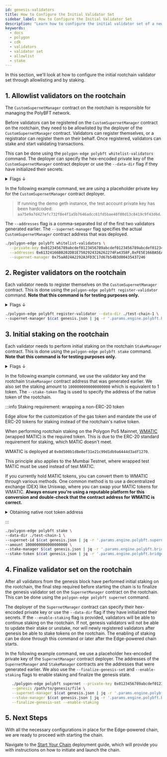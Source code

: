 ```yaml
---
id: genesis-validators
title: How to Configure the Initial Validator Set
sidebar_label: How to Configure the Initial Validator Set
description: "Learn how to configure the initial validator set of a new Edge-powered chain with allowlists and staking."
keywords:
  - docs
  - polygon
  - cdk
  - validators
  - validator set
  - allowlist
  - stake
---
```


In this section, we'll look at how to configure the initial rootchain validator set through allowlisting and by staking.

## 1. Allowlist validators on the rootchain

The `CustomSupernetManager` contract on the rootchain is responsible for managing the PolyBFT network.

Before validators can be registered on the `CustomSupernetManager` contract on the rootchain, they need to be allowlisted by the deployer of the `CustomSupernetManager` contract. Validators can register themselves, or a registrator can register them on their behalf. Once registered, validators can stake and start validating transactions.

This can be done using the `polygon-edge polybft whitelist-validators` command. The deployer can specify the hex-encoded private key of the `CustomSupernetManager` contract deployer or use the `--data-dir` flag if they have initialized their secrets.

<details>
<summary>Flags ↓</summary>

| Flag              | Description                                                                                      | Example                                     |
| -----------------| ------------------------------------------------------------------------------------------------| ------------------------------------------- |
| `--private-key`     | Hex-encoded private key of the account that deploys the SupernetManager contract                | `--private-key <hex_encoded_rootchain_account_private_key_of_CustomSupernetManager_deployer>`             |
| `--addresses`       | Comma-separated list of hex-encoded addresses of validators to be whitelisted                   | `--addresses 0x8a98f47a9820e3f3a6C16f44194F1d7eCCe3A110,0x8a98f47a9820e3f3a6C16f44194F1d7eCCe3A110` |
| --supernet-manager| Address of the SupernetManager contract on the rootchain                                        | `--supernet-manager 0x3c6f8c6Fd90b2Bee1E78E2B2D1e7aB6cFf9Dc113` |
| `--data-dir`        | Directory for the Polygon Edge data if the local FS is used                                     | `--data-dir ./polygon-edge/data`             |
| `--jsonrpc`         | JSON-RPC interface                                                                              | `--jsonrpc 0.0.0.0:8545`                    |
| `--config`          | Path to the SecretsManager config file. If omitted, the local FS secrets manager is used        | `--config /path/to/config/file.yaml`        |

</details>

In the following example command, we are using a placeholder private key for the `CustomSupernetManager` contract deployer.

> If running the demo geth instance, the test account private key has been hardcoded: `aa75e9a7d427efc732f8e4f1a5b7646adcc61fd5bae40f80d13c8419c9f43d6d`.

The `--addresses` flag is a comma-separated list of the first two validators generated earlier. The `--supernet-manager` flag specifies the actual `CustomSupernetManager` contract address that was deployed.

```bash
./polygon-edge polybft whitelist-validators \
  --private-key 0x0123456789abcdef0123456789abcdef0123456789abcdef0123456789abcdef \
  --addresses 0x61324166B0202DB1E7502924326262274Fa4358F,0xFE5E166BA5EA50c04fCa00b07b59966E6C2E9570 \
  --supernet-manager 0x75aA024A2292A3FD3C17d67b54B3d00435437246
```

## 2. Register validators on the rootchain

Each validator needs to register themselves on the `CustomSupernetManager` contract. This is done using the `polygon-edge polybft register-validator` command. **Note that this command is for testing purposes only.**

<details>
<summary>Flags ↓</summary>

| Flag                          | Description                                                                                                       | Example                                                |
| -----------------------------| ----------------------------------------------------------------------------------------------------------------- | ------------------------------------------------------ |
| `--config`                      | Path to the SecretsManager config file. If omitted, the local FS secrets manager is used.                          | `--config /path/to/config/file.yaml`                   |
| `--data-dir`                    | The directory path where the new validator key is stored.                                                         | `--data-dir /path/to/validator1`                       |                                                      |
| `--jsonrpc`                     | The JSON-RPC interface. Default is `0.0.0.0:8545`.                                                                 | `--jsonrpc 0.0.0.0:8545`                              |
| `--supernet-manager`            | Address of the SupernetManager contract on the rootchain.                                                          | `--supernet-manager 0x75aA024A2292A3FD3C17d67b54B3d00435437246`      |

</details>

```bash
./polygon-edge polybft register-validator --data-dir ./test-chain-1 \
--supernet-manager $(cat genesis.json | jq -r '.params.engine.polybft.bridge.stakeManagerAddr')
```

## 3. Initial staking on the rootchain

Each validator needs to perform initial staking on the rootchain `StakeManager` contract. This is done using the `polygon-edge polybft stake` command. **Note that this command is for testing purposes only.**

<details>
<summary>Flags ↓</summary>

|| Flag                          | Description                                                                      | Example                                  |
| -----------------------------| --------------------------------------------------------------------------------- | ---------------------------------------- |
| `--amount `                     | The amount to stake                                                            | `--amount 5000000000000000000`           |
| `--supernet-id`                 | The ID of the supernet provided by stake manager on supernet registration      | `--chain-id 100`                         |
| `--config `                     | The path to the SecretsManager config file                                     | `--config /path/to/config/file.yaml`     |
| `--data-dir`                    | The directory for the Polygon Edge data                                        | `--data-dir ./polygon-edge/data`         |
| `--jsonrpc`                     | The JSON-RPC interface                                                         | `--jsonrpc 0.0.0.0:8545`                |
| `--stake-token `                | The address of ERC20 Token used for staking on rootchain                       | `--native-root-token 0x<token_address>`  |
| `--stake-manager`               | The address of the stake manager contract                                      | `--stake-manager 0x<manager_address>`   |

</details>

In the following example command, we use the validator key and the rootchain `StakeManager` contract address that was generated earlier. We also set the staking amount to `1000000000000000000` which is equivalent to 1 token. The `--stake-token` flag is used to specify the address of the native token of the rootchain.

:::info Staking requirement: wrapping a non-ERC-20 token

Edge allow for the customization of the gas token and mandate the use of ERC-20 tokens for staking instead of the rootchain's native token.

When performing rootchain staking on the Polygon PoS Mainnet, [<ins>WMATIC</ins>](https://polygonscan.com/token/0x0d500b1d8e8ef31e21c99d1db9a6444d3adf1270?a=0x68b3465833fb72a70ecdf485e0e4c7bd8665fc45) (wrapped MATIC) is the required token. This is due to the ERC-20 standard requirement for staking, which MATIC doesn't meet.

WMATIC is deployed at `0x0d500b1d8e8ef31e21c99d1db9a6444d3adf1270`.

This principle also applies to the Mumbai Testnet, where wrapped test MATIC must be used instead of test MATIC.

If you currently hold MATIC tokens, you can convert them to WMATIC through various methods. One common method is to use a decentralized exchange (DEX) like Uniswap, where you can swap your MATIC tokens for WMATIC. **Always ensure you're using a reputable platform for this conversion and double-check that the contract address for WMATIC is correct.**

<details>
<summary>Obtaining native root token address</summary>

For example, if you are using the Mumbai test network, you can obtain the address of the MATIC testnet token by sending a GET request to the Mumbai network's JSON-RPC endpoint:

```bash
curl <mumbai-rpc-endpoint> \
-X POST \
-H "Content-Type: application/json" \
--data '{"jsonrpc":"2.0","method":"eth_contractAddress","params":["MaticToken"],"id":1}'
```

</details>

:::

```bash
./polygon-edge polybft stake \
--data-dir ./test-chain-1 \
--supernet-id $(cat genesis.json | jq -r '.params.engine.polybft.supernetID') \
--amount 1000000000000000000 \
--stake-manager $(cat genesis.json | jq -r '.params.engine.polybft.bridge.stakeManagerAddr') \
--stake-token $(cat genesis.json | jq -r '.params.engine.polybft.bridge.stakeTokenAddr') \
```

## 4. Finalize validator set on the rootchain

After all validators from the genesis block have performed initial staking on the rootchain, the final step required before starting the chain is to finalize the genesis validator set on the `SupernetManager` contract on the rootchain. This can be done using the `polygon-edge polybft supernet` command.

The deployer of the `SupernetManager` contract can specify their hex-encoded private key or use the `--data-dir` flag if they have initialized their secrets. If the `--enable-staking` flag is provided, validators will be able to continue staking on the rootchain. If not, genesis validators will not be able to update their stake or unstake, nor will newly registered validators after genesis be able to stake tokens on the rootchain. The enabling of staking can be done through this command or later after the Edge-powered chain starts.

In the following example command, we use a placeholder hex-encoded private key of the `SupernetManager` contract deployer. The addresses of the `SupernetManager` and `StakeManager` contracts are the addresses that were generated earlier. We also use the `--finalize-genesis-set` and `--enable-staking` flags to enable staking and finalize the genesis state.

```bash
   ./polygon-edge polybft supernet --private-key 0x0123456789abcdef0123456789abcdef0123456789abcdef0123456789abcdef \
   --genesis /path/to/genesis/file \
   --supernet-manager $(cat genesis.json | jq -r '.params.engine.polybft.bridge.customSupernetManagerAddr') \
   --stake-manager $(cat genesis.json | jq -r '.params.engine.polybft.bridge.stakeManagerAddr') \
   --finalize-genesis-set --enable-staking
```

## 5. Next Steps

With all the necessary configurations in place for the Edge-powered chain, we are ready to proceed with starting the chain.

Navigate to the [Start Your Chain](/docs/edge/operate/deploy/start-chain.md) deployment guide, which will provide you with instructions on how to initiate and launch the chain.
